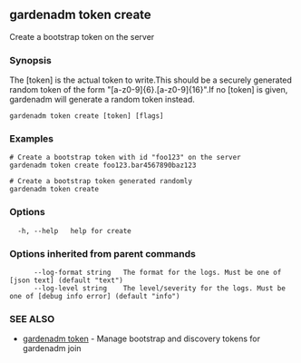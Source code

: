 ## gardenadm token create

Create a bootstrap token on the server

### Synopsis

The [token] is the actual token to write.This should be a securely generated random token of the form "[a-z0-9]{6}.[a-z0-9]{16}".If no [token] is given, gardenadm will generate a random token instead.

```
gardenadm token create [token] [flags]
```

### Examples

```
# Create a bootstrap token with id "foo123" on the server
gardenadm token create foo123.bar4567890baz123

# Create a bootstrap token generated randomly
gardenadm token create
```

### Options

```
  -h, --help   help for create
```

### Options inherited from parent commands

```
      --log-format string   The format for the logs. Must be one of [json text] (default "text")
      --log-level string    The level/severity for the logs. Must be one of [debug info error] (default "info")
```

### SEE ALSO

* [gardenadm token](gardenadm_token.md)	 - Manage bootstrap and discovery tokens for gardenadm join


